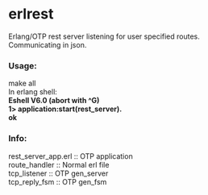 erlrest
=======

Erlang/OTP rest server listening for user specified routes.
<br/>
Communicating in json.
<br/>
<h3>Usage:</h3>
make all
<br/>
In erlang shell:
<br/>
<strong>
Eshell V6.0  (abort with ^G)<br/>
1> application:start(rest_server).<br/>
ok
</strong>
<h3>Info:</h3>
rest_server_app.erl :: OTP application<br/>
route_handler       :: Normal erl file<br/>
tcp_listener        :: OTP gen_server<br/>
tcp_reply_fsm       :: OTP gen_fsm<br/>
